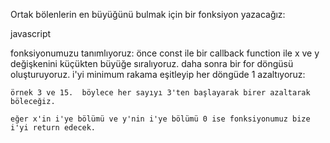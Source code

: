 Ortak bölenlerin en büyüğünü bulmak için bir fonksiyon yazacağız:

javascript

fonksiyonumuzu tanımlıyoruz:
    önce const ile bir callback function ile x ve y değişkenini küçükten büyüğe sıralıyoruz.
    daha sonra bir for döngüsü oluşturuyoruz. i'yi minimum rakama eşitleyip her döngüde 1 azaltıyoruz:

    örnek 3 ve 15.  böylece her sayıyı 3'ten başlayarak birer azaltarak böleceğiz.

    eğer x'in i'ye bölümü ve y'nin i'ye bölümü 0 ise fonksiyonumuz bize i'yi return edecek.